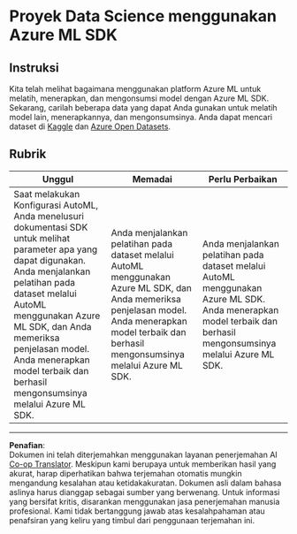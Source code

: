<!--
CO_OP_TRANSLATOR_METADATA:
{
  "original_hash": "386efdbc19786951341f6956247ee990",
  "translation_date": "2025-08-28T18:04:43+00:00",
  "source_file": "5-Data-Science-In-Cloud/19-Azure/assignment.md",
  "language_code": "id"
}
-->
# Proyek Data Science menggunakan Azure ML SDK

## Instruksi

Kita telah melihat bagaimana menggunakan platform Azure ML untuk melatih, menerapkan, dan mengonsumsi model dengan Azure ML SDK. Sekarang, carilah beberapa data yang dapat Anda gunakan untuk melatih model lain, menerapkannya, dan mengonsumsinya. Anda dapat mencari dataset di [Kaggle](https://kaggle.com) dan [Azure Open Datasets](https://azure.microsoft.com/services/open-datasets/catalog?WT.mc_id=academic-77958-bethanycheum&ocid=AID3041109).

## Rubrik

| Unggul | Memadai | Perlu Perbaikan |
|--------|---------|-----------------|
|Saat melakukan Konfigurasi AutoML, Anda menelusuri dokumentasi SDK untuk melihat parameter apa yang dapat digunakan. Anda menjalankan pelatihan pada dataset melalui AutoML menggunakan Azure ML SDK, dan Anda memeriksa penjelasan model. Anda menerapkan model terbaik dan berhasil mengonsumsinya melalui Azure ML SDK. | Anda menjalankan pelatihan pada dataset melalui AutoML menggunakan Azure ML SDK, dan Anda memeriksa penjelasan model. Anda menerapkan model terbaik dan berhasil mengonsumsinya melalui Azure ML SDK. | Anda menjalankan pelatihan pada dataset melalui AutoML menggunakan Azure ML SDK. Anda menerapkan model terbaik dan berhasil mengonsumsinya melalui Azure ML SDK. |

---

**Penafian**:  
Dokumen ini telah diterjemahkan menggunakan layanan penerjemahan AI [Co-op Translator](https://github.com/Azure/co-op-translator). Meskipun kami berupaya untuk memberikan hasil yang akurat, harap diperhatikan bahwa terjemahan otomatis mungkin mengandung kesalahan atau ketidakakuratan. Dokumen asli dalam bahasa aslinya harus dianggap sebagai sumber yang berwenang. Untuk informasi yang bersifat kritis, disarankan menggunakan jasa penerjemahan manusia profesional. Kami tidak bertanggung jawab atas kesalahpahaman atau penafsiran yang keliru yang timbul dari penggunaan terjemahan ini.